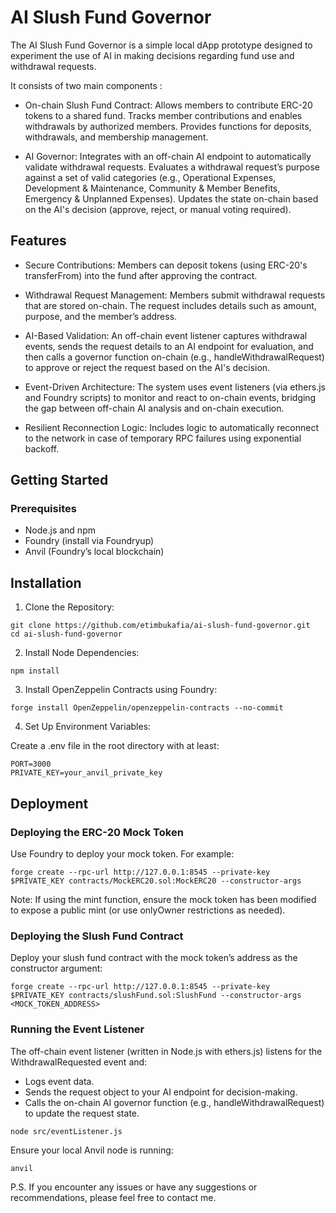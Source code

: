 # AI Slush Fund Governor

The AI Slush Fund Governor is a simple local dApp prototype designed to experiment the use of AI in making decisions regarding fund use and withdrawal requests. 

It consists of two main components :

- On-chain Slush Fund Contract:
  Allows members to contribute ERC-20 tokens to a shared fund.
  Tracks member contributions and enables withdrawals by authorized members.
  Provides functions for deposits, withdrawals, and membership management.

- AI Governor:
  Integrates with an off-chain AI endpoint to automatically validate withdrawal requests.
  Evaluates a withdrawal request’s purpose against a set of valid categories (e.g., Operational Expenses, Development & Maintenance, Community & Member Benefits, Emergency & Unplanned Expenses).
  Updates the state on-chain based on the AI's decision (approve, reject, or manual voting required).

## Features

- Secure Contributions:
  Members can deposit tokens (using ERC-20's transferFrom) into the fund after approving the contract.

- Withdrawal Request Management:
  Members submit withdrawal requests that are stored on-chain. The request includes details such as amount, purpose, and the member’s address.

- AI-Based Validation:
  An off-chain event listener captures withdrawal events, sends the request details to an AI endpoint for evaluation, and then calls a governor function on-chain (e.g., handleWithdrawalRequest) to approve or reject the request based on the AI's decision.

- Event-Driven Architecture:
  The system uses event listeners (via ethers.js and Foundry scripts) to monitor and react to on-chain events, bridging the gap between off-chain AI analysis and on-chain execution.

- Resilient Reconnection Logic:
  Includes logic to automatically reconnect to the network in case of temporary RPC failures using exponential backoff.

## Getting Started

### Prerequisites

- Node.js and npm
- Foundry (install via Foundryup)
- Anvil (Foundry’s local blockchain)

## Installation
1. Clone the Repository:
```
git clone https://github.com/etimbukafia/ai-slush-fund-governor.git
cd ai-slush-fund-governor
```

2. Install Node Dependencies:
```
npm install
```

3. Install OpenZeppelin Contracts using Foundry:
```
forge install OpenZeppelin/openzeppelin-contracts --no-commit
```

4. Set Up Environment Variables:

Create a .env file in the root directory with at least:
```
PORT=3000
PRIVATE_KEY=your_anvil_private_key
```

## Deployment

### Deploying the ERC-20 Mock Token

Use Foundry to deploy your mock token. For example:
```
forge create --rpc-url http://127.0.0.1:8545 --private-key $PRIVATE_KEY contracts/MockERC20.sol:MockERC20 --constructor-args
```

Note: If using the mint function, ensure the mock token has been modified to expose a public mint (or use onlyOwner restrictions as needed).

### Deploying the Slush Fund Contract

Deploy your slush fund contract with the mock token’s address as the constructor argument:

```
forge create --rpc-url http://127.0.0.1:8545 --private-key $PRIVATE_KEY contracts/slushFund.sol:SlushFund --constructor-args <MOCK_TOKEN_ADDRESS>
```
### Running the Event Listener

The off-chain event listener (written in Node.js with ethers.js) listens for the WithdrawalRequested event and:
- Logs event data.
- Sends the request object to your AI endpoint for decision-making.
- Calls the on-chain AI governor function (e.g., handleWithdrawalRequest) to update the request state.

```
node src/eventListener.js
```

Ensure your local Anvil node is running:
```
anvil
```

P.S. If you encounter any issues or have any suggestions or recommendations, please feel free to contact me. 
